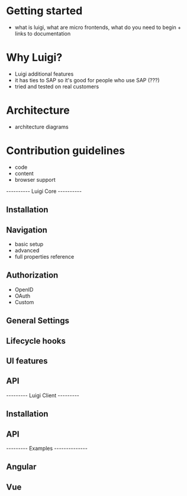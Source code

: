 # Getting started
- what is luigi, what are micro frontends, what do you need to begin + links to documentation 

# Why Luigi? 
- Luigi additional features
- it has ties to SAP so it's good for people who use SAP (???) 
- tried and tested on real customers

# Architecture
- architecture diagrams 

# Contribution guidelines 
- code
- content
- browser support

---------- Luigi Core ----------

## Installation

## Navigation
- basic setup
- advanced 
- full properties reference

## Authorization
- OpenID
- OAuth
- Custom

## General Settings

## Lifecycle hooks 

## UI features

## API 

--------- Luigi Client ---------

## Installation

## API 

--------- Examples --------------

## Angular

## Vue 
